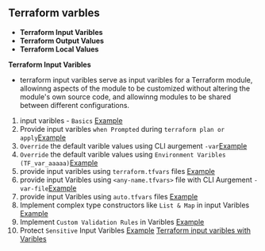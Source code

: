 ## Terraform varbles
- **Terraform Input Varibles**
- **Terraform Output Values**
- **Terraform Local Values**

**Terraform Input Varibles**
- terraform input varibles serve as input varibles for a Terraform module, allowinng aspects of the module to be customized without altering the module's own source code, and allowinng modules to be shared between different configurations.
1. input varibles - `Basics` [Example](https://github.com/sudheermuthyala/terraform-/tree/main/04-Terraform-Variables/02-Terraform_input_varibles/61-v1-input_varible_basics)
2. Provide input varibles `when Prompted` during `terraform plan or apply`[Example](https://github.com/sudheermuthyala/terraform-/tree/main/04-Terraform-Variables/02-Terraform_input_varibles/62-v2-input_varible_when_prompt)
3. `Override` the default varible values using  CLI aurgement `-var`[Example]()
4. `Override` the default varible values using `Environment Varibles (TF_var_aaaaa)`[Example]()
5. provide input varibles using `terraform.tfvars` files [Example]()
6. provide input Varibles using `<any-name.tfvars>` file with CLI Aurgement `-var-file`[Example]()
7. provide input Varibles using `auto.tfvars` files [Example]()
8. Implement complex type constructors like `List & Map` in input Varibles [Example]()
9. Implement `Custom Validation Rules` in  Varibles [Example]()
10. Protect `Sensitive` Input Varibles [Example]()
[Terraform input varibles with Varibles](https://github.com/sudheermuthyala/terraform-/tree/main/04-Terraform-Variables/02-Terraform_input_varibles)

